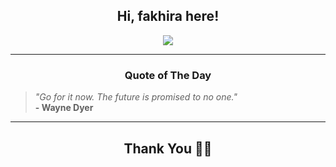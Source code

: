 <h2 align="center"> Hi, fakhira here!</h2>

<p align="center">
<a href="https://github.com/fakhiralkda" alt="github streak"><img src="https://dvst-streak.herokuapp.com/?user=fakhiralkda&theme=tokyonight&fire=DD472C"></a>
</p>

<hr>
<h3 align="center">Quote of The Day</h3>
<p align="center">
<blockquote>
<i>"Go for it now. The future is promised to no one."</i>
<br>
<b>- Wayne Dyer</b>
</blockquote>
</p>


<hr>
<h2 align="center">Thank You 🙏🏼</h2>
